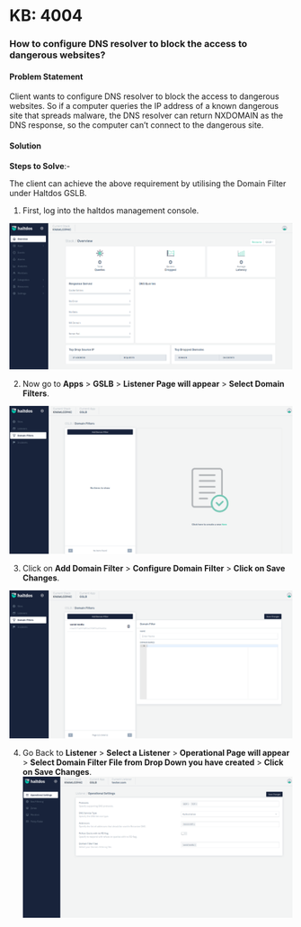 # KB: 4004

### **How to configure DNS resolver to block the access to dangerous websites?**

#### **Problem Statement**

Client wants to configure DNS resolver to block the access to dangerous websites. So if a computer queries the IP address of a known dangerous site that spreads malware, the DNS resolver can return NXDOMAIN as the DNS response, so the computer can’t connect to the dangerous site.

#### **Solution**

**Steps to Solve**:-

The client can achieve the above requirement by utilising the Domain Filter under Haltdos GSLB.

1. First, log into the haltdos management console.

![kb-4004](/img/gslb/kb/v2/overview_kb_4004_1.png)

2. Now go to **Apps** > **GSLB** > **Listener Page will appear** > **Select Domain Filters**.

![kb-4004](/img/gslb/kb/v2/domain_kb_4004_2.png)

3. Click on **Add Domain Filter** > **Configure Domain Filter** > **Click on Save Changes**.

![kb-4004](/img/gslb/kb/v2/domain_kb_4004_3.png)

4. Go Back to **Listener** > **Select a Listener** > **Operational Page will appear** > **Select Domain Filter File from Drop Down you have created** > **Click on Save Changes**.
​
![kb-4004](/img/gslb/kb/v2/operational_kb_4004_4.png)